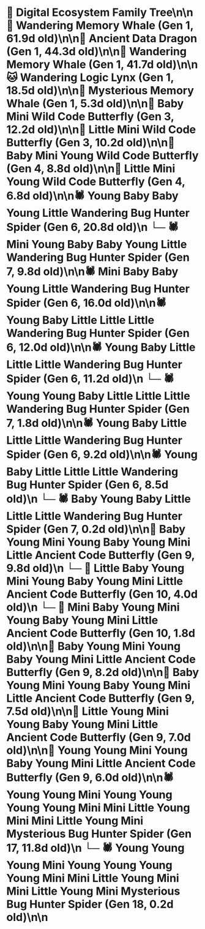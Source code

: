 # 🌳 Digital Ecosystem Family Tree\n\n🐋 Wandering Memory Whale (Gen 1, 61.9d old)\n\n🐉 Ancient Data Dragon (Gen 1, 44.3d old)\n\n🐋 Wandering Memory Whale (Gen 1, 41.7d old)\n\n🐱 Wandering Logic Lynx (Gen 1, 18.5d old)\n\n🐋 Mysterious Memory Whale (Gen 1, 5.3d old)\n\n🦋 Baby Mini Wild Code Butterfly (Gen 3, 12.2d old)\n\n🦋 Little Mini Wild Code Butterfly (Gen 3, 10.2d old)\n\n🦋 Baby Mini Young Wild Code Butterfly (Gen 4, 8.8d old)\n\n🦋 Little Mini Young Wild Code Butterfly (Gen 4, 6.8d old)\n\n🕷️ Young Baby Baby Young Little Wandering Bug Hunter Spider (Gen 6, 20.8d old)\n  └─ 🕷️ Mini Young Baby Baby Young Little Wandering Bug Hunter Spider (Gen 7, 9.8d old)\n\n🕷️ Mini Baby Baby Young Little Wandering Bug Hunter Spider (Gen 6, 16.0d old)\n\n🕷️ Young Baby Little Little Little Wandering Bug Hunter Spider (Gen 6, 12.0d old)\n\n🕷️ Young Baby Little Little Little Wandering Bug Hunter Spider (Gen 6, 11.2d old)\n  └─ 🕷️ Young Young Baby Little Little Little Wandering Bug Hunter Spider (Gen 7, 1.8d old)\n\n🕷️ Young Baby Little Little Little Wandering Bug Hunter Spider (Gen 6, 9.2d old)\n\n🕷️ Young Baby Little Little Little Wandering Bug Hunter Spider (Gen 6, 8.5d old)\n  └─ 🕷️ Baby Young Baby Little Little Little Wandering Bug Hunter Spider (Gen 7, 0.2d old)\n\n🦋 Baby Young Mini Young Baby Young Mini Little Ancient Code Butterfly (Gen 9, 9.8d old)\n  └─ 🦋 Little Baby Young Mini Young Baby Young Mini Little Ancient Code Butterfly (Gen 10, 4.0d old)\n  └─ 🦋 Mini Baby Young Mini Young Baby Young Mini Little Ancient Code Butterfly (Gen 10, 1.8d old)\n\n🦋 Baby Young Mini Young Baby Young Mini Little Ancient Code Butterfly (Gen 9, 8.2d old)\n\n🦋 Baby Young Mini Young Baby Young Mini Little Ancient Code Butterfly (Gen 9, 7.5d old)\n\n🦋 Little Young Mini Young Baby Young Mini Little Ancient Code Butterfly (Gen 9, 7.0d old)\n\n🦋 Young Young Mini Young Baby Young Mini Little Ancient Code Butterfly (Gen 9, 6.0d old)\n\n🕷️ Young Young Mini Young Young Young Young Mini Mini Little Young Mini Mini Little Young Mini Mysterious Bug Hunter Spider (Gen 17, 11.8d old)\n  └─ 🕷️ Young Young Young Mini Young Young Young Young Mini Mini Little Young Mini Mini Little Young Mini Mysterious Bug Hunter Spider (Gen 18, 0.2d old)\n\n